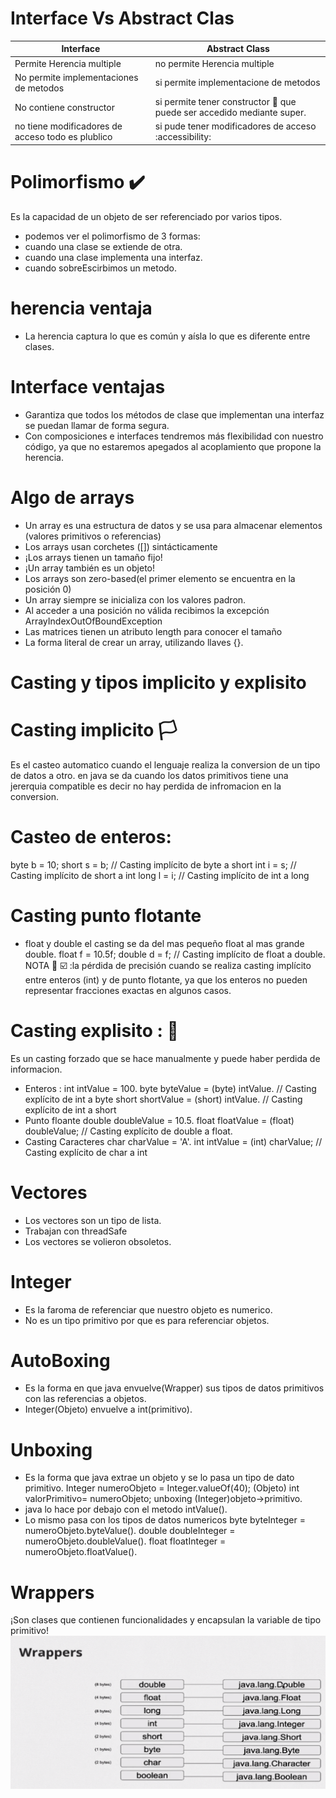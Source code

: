 # Interface Vs Abstract Clas 
| Interface  | Abstract Class |
| ------------- | ------------- |
| Permite Herencia multiple | no permite Herencia multiple
| No permite implementaciones de metodos  |  si permite implementacione de metodos |
| No contiene constructor  | si permite tener constructor 👷 que puede ser accedido mediante super.|
| no tiene modificadores de acceso todo es plublico | si pude tener modificadores de acceso :accessibility: |
# Polimorfismo ✔️
Es la capacidad de un objeto de ser referenciado por varios tipos.
- podemos ver el polimorfismo de 3 formas:
- cuando una clase se extiende de otra.
- cuando una clase implementa una interfaz.
- cuando sobreEscirbimos un metodo. 
# herencia ventaja 
- La herencia captura lo que es común y aísla lo que es diferente entre clases.

# Interface ventajas 
- Garantiza que todos los métodos de clase que implementan una interfaz se puedan llamar de forma segura.
- Con composiciones e interfaces tendremos más flexibilidad con nuestro código, ya que no estaremos apegados al acoplamiento que propone la herencia.

# Algo de arrays 
- Un array es una estructura de datos y se usa para almacenar elementos (valores primitivos o referencias)
- Los arrays usan corchetes ([]) sintácticamente
- ¡Los arrays tienen un tamaño fijo!
- ¡Un array también es un objeto!
- Los arrays son zero-based(el primer elemento se encuentra en la posición 0)
- Un array siempre se inicializa con los valores padron.
- Al acceder a una posición no válida recibimos la excepción ArrayIndexOutOfBoundException
- Las matrices tienen un atributo length para conocer el tamaño
- La forma literal de crear un array, utilizando llaves {}.
# Casting y tipos implicito y explisito
# Casting implicito 🏳️ 
Es el casteo automatico cuando el lenguaje realiza la conversion de un tipo de datos a otro. en java se da cuando los datos primitivos tiene una jererquia  compatible es decir no hay perdida de infromacion en la conversion.
# Casteo de enteros:
  byte b = 10;
short s = b;   // Casting implícito de byte a short
int i = s;     // Casting implícito de short a int
long l = i;    // Casting implícito de int a long
# Casting punto flotante
- float y double el casting se da del mas pequeño float al mas grande double.
 float f = 10.5f;
double d = f;  // Casting implícito de float a double.
NOTA 📓 ☑️ :la pérdida de precisión cuando se realiza casting implícito entre enteros (int)  y de punto flotante, ya que los enteros no pueden representar fracciones exactas en algunos casos.
#  Casting explisito : 🚩
Es un casting forzado que se hace manualmente y puede haber perdida de informacion.
- Enteros :
int intValue = 100.
byte byteValue = (byte) intValue.   // Casting explícito de int a byte
short shortValue = (short) intValue. // Casting explícito de int a short
- Punto floante
double doubleValue = 10.5.
float floatValue = (float) doubleValue; // Casting explícito de double a float.
- Casting Caracteres 
char charValue = 'A'.
int intValue = (int) charValue;   // Casting explícito de char a int
# Vectores 
- Los vectores son un tipo de lista.
- Trabajan con threadSafe
- Los vectores se volieron obsoletos.
# Integer 
- Es la faroma de referenciar que nuestro objeto es numerico.
- No es un tipo primitivo por que es para referenciar objetos.
# AutoBoxing
- Es la forma en que java envuelve(Wrapper) sus tipos de datos primitivos con las referencias a objetos.
- Integer(Objeto) envuelve a int(primitivo).
# Unboxing
- Es la forma que java extrae un objeto y se lo pasa un tipo de dato primitivo.
Integer numeroObjeto = Integer.valueOf(40); (Objeto)
int valorPrimitivo= numeroObjeto; unboxing (Integer)objeto->primitivo.
- java lo hace por debajo con el metodo intValue().
- Lo mismo pasa con los tipos de datos numericos
byte byteInteger = numeroObjeto.byteValue().
double doubleInteger = numeroObjeto.doubleValue().
float floatInteger = numeroObjeto.floatValue().
# Wrappers
¡Son clases que contienen funcionalidades y encapsulan la variable de tipo primitivo!
![Alt text](image.png)



 
